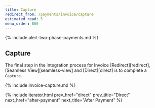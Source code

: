 ```yaml
---
title: Capture
redirect_from: /payments/invoice/capture
estimated_read: 5
menu_order: 800
---
```


{% include alert-two-phase-payments.md %}

## Capture

The final step in the integration process for Invoice [Redirect][redirect],
[Seamless View][seamless-view] and [Direct][direct] is to complete a `Capture`.

{% include invoice-capture.md %}

{% include iterator.html prev_href="direct" prev_title="Direct"
next_href="after-payment" next_title="After Payment" %}
